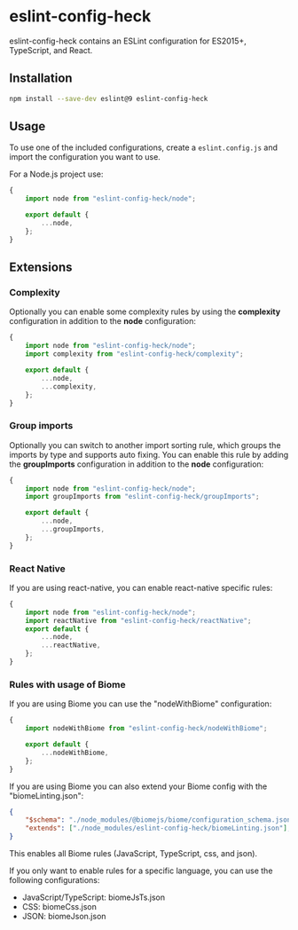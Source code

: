 # eslint-config-heck

eslint-config-heck contains an ESLint configuration for ES2015+, TypeScript, and React.

## Installation

~~~sh
npm install --save-dev eslint@9 eslint-config-heck
~~~

## Usage

To use one of the included configurations, create a `eslint.config.js` and import the configuration you want to use.

For a Node.js project use:

~~~js
{
    import node from "eslint-config-heck/node";

    export default {
        ...node,
    };
}
~~~

## Extensions

### Complexity

Optionally you can enable some complexity rules by using the **complexity** configuration in addition to the **node** configuration:

~~~js
{
    import node from "eslint-config-heck/node";
    import complexity from "eslint-config-heck/complexity";

    export default {
        ...node,
        ...complexity,
    };
}
~~~

### Group imports

Optionally you can switch to another import sorting rule, which groups the imports by type and supports auto fixing. You can enable this rule by adding the **groupImports** configuration in addition to the **node** configuration:

~~~js
{
    import node from "eslint-config-heck/node";
    import groupImports from "eslint-config-heck/groupImports";

    export default {
        ...node,
        ...groupImports,
    };
}
~~~

### React Native

If you are using react-native, you can enable react-native specific rules:

~~~js
{
    import node from "eslint-config-heck/node";
    import reactNative from "eslint-config-heck/reactNative";
    export default {
        ...node,
        ...reactNative,
    };
}
~~~

### Rules with usage of Biome

If you are using Biome you can use the "nodeWithBiome" configuration:

~~~js
{
    import nodeWithBiome from "eslint-config-heck/nodeWithBiome";

    export default {
        ...nodeWithBiome,
    };
}
~~~

If you are using Biome you can also extend your Biome config with the "biomeLinting.json":

~~~json
{
    "$schema": "./node_modules/@biomejs/biome/configuration_schema.json",
    "extends": ["./node_modules/eslint-config-heck/biomeLinting.json"],
}
~~~

This enables all Biome rules (JavaScript, TypeScript, css, and json).

If you only want to enable rules for a specific language, you can use the following configurations:

- JavaScript/TypeScript: biomeJsTs.json
- CSS: biomeCss.json
- JSON: biomeJson.json
